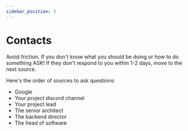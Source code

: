 ```yaml
---
sidebar_position: 5
---
```


# Contacts

Avoid friction. If you don't know what you should be doing or how to do something ASK! If they don't respond to you within 1-2 days, move to the next source.

Here's the order of sources to ask questions:
- Google
- Your project discord channel
- Your project lead
- The senior architect
- The backend director
- The head of software